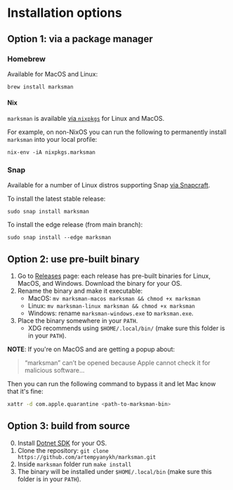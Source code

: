 # Installation options

## Option 1: via a package manager

### Homebrew

Available for MacOS and Linux:

```bash
brew install marksman
```

#### Nix

`marksman` is available [via `nixpkgs`](https://search.nixos.org/packages?query=marksman) for Linux
and MacOS.

For example, on non-NixOS you can run the following to permanently install `marksman` into your local profile:
```
nix-env -iA nixpkgs.marksman
```

### Snap

Available for a number of Linux distros supporting Snap [via Snapcraft](https://snapcraft.io/marksman).

To install the latest stable release:

```
sudo snap install marksman
```

To install the edge release (from main branch):
```
sudo snap install --edge marksman
```

## Option 2: use pre-built binary

1. Go to [Releases](https://github.com/artempyanykh/marksman/releases) page: each release has pre-built binaries for
   Linux, MacOS, and Windows. Download the binary for your OS.
2. Rename the binary and make it executable:
    * MacOS: `mv marksman-macos marksman && chmod +x marksman`
    * Linux: `mv marksman-linux marksman && chmod +x marksman`
    * Windows: rename `marksman-windows.exe` to `marksman.exe`.
3. Place the binary somewhere in your `PATH`.
    * XDG recommends using `$HOME/.local/bin/` (make sure this folder is in your `PATH`).

**NOTE**: If you're on MacOS and are getting a popup about:

> “marksman” can’t be opened because Apple cannot check it for malicious software...

Then you can run the following command to bypass it and let Mac know that it's
fine:

```sh
xattr -d com.apple.quarantine <path-to-marksman-bin>
```

## Option 3: build from source

0. Install [Dotnet SDK](https://dotnet.microsoft.com/en-us/download) for your OS.
1. Clone the repository: `git clone https://github.com/artempyanykh/marksman.git`
2. Inside `marksman` folder run `make install`
3. The binary will be installed under `$HOME/.local/bin` (make sure this folder is in your `PATH`).


